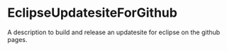 # EclipseUpdatesiteForGithub
A description to build and release an updatesite for eclipse on the github pages.
